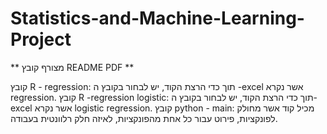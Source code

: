 # Statistics-and-Machine-Learning-Project

** מצורף קובץ README PDF **

קובץ R - regression: תוך כדי הרצת הקוד, יש לבחור בקובץ ה -excel אשר נקרא regression. 
קובץ R -regression logistic: תוך כדי הרצת הקוד, יש לבחור בקובץ ה-excel אשר נקרא logistic regression.
קובץ python - main: מכיל קוד אשר מחולק לפונקציות, פירוט עבור כל אחת מהפונקציות, לאיזה חלק רלוונטית בעבודה. 


  


